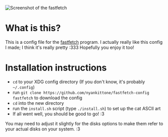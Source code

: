 ![Screenshot of the fastfetch](https://i.imgur.com/Kir9vvY.png)

# What is this?
This is a config file for the [fastfetch](https://github.com/fastfetch-cli/fastfetch) program.
I actually really like this config I made; I think it's really pretty :333 Hopefully you enjoy it
too!

# Installation instructions
+ `cd` to your XDG config directory (If you don't know, it's probably `~/.config`)
+ run `git clone https://github.com/nyankittone/fastfetch-config fastfetch` to download the config
+ `cd` into the new directory
+ run the `install.sh` script (type `./install.sh`) to set up the cat ASCII art
+ If all went well, you should be good to go! :3

You may need to adjust it slightly for the disks options to make them refer to your actual disks
on your system. :3

